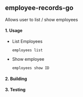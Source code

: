 employee-records-go
-------

Allows user to list / show employees

#### 1. Usage

  - List Employees

    `employees list`

  - Show employee

    `employees show ID`

#### 2. Building

#### 3. Testing
